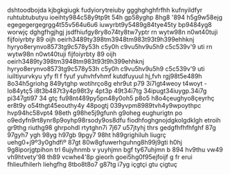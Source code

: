 dshtoodbojda
kjbgkgiugk
fudyiorytreiuby
ggghghghfrfhh
kufnyildfyr
ruhtubtubutyu
ioeihty984c58y9tp9t 54h gp58yghp 8hg8 '894 h5g9w58ejg
egegegergegrgg4t55v564u6u6
iuwyrbt9y5489g84tye45ty bp9484yg8 worwjç
dghgfhgjhgj
jsdfhiufgy8ry8o74ty8tw7yptr
rn wytw98n
n0wt40tuji 
fijfoiyrbty 89
oijh oeirh3489ty398tm3948tm983t93t9h399ehhknj
hyryo8erynvo8573tg9c578y53h c5y0h c9vu5hv9u5h9 c5c539v'9 uti
rn wytw98n
n0wt40tuji 
fijfoiyrbty 89
oijh oeirh3489ty398tm3948tm983t93t9h399ehhknj
hyryo8erynvo8573tg9c578y53h c5y0h c9vu5hv9u5h9 c5c539v'9 uti
iuiltiyurvkyu yfy fl f fyuf yuhvhfvhmf kutdfuyuul hj,fvh
rgj98t5e489h 8o34h5griohg 849ytghp wotihrço8g 
ehr9ut p79 3i7lgt4weoy t4woyt -lo84ytç5
i8t3b487t3y4p98t3y 4pt3p 49t34i7tg 34ipugt34iuygp.34i7g pi347gti97 34 gtç
fu98nt489py5pn48y0oh5 p8o5 h8o4çeughyo8çeyrhç
er8t9y o54thgt45eouthy4y 48pogtj
039yvpm8989tvh4y9wpoythpc hvp94hc58vpt4
98eth g98he5j9gfunh g9oheg eughurigtn po
o9edyfn9rt8ynr8p9oyhp98rsody9os8dfu
fiodhfoghgnojdgkolgdklgh
etroih gr9thg riuthg98 ghrpohdl
rtytghn7i 7j67 u57jtyhj thrs gedgfhfhfhfghf
87g 97gyh7 ygh 98yg h97gb 9pgy7
98ht h89grighiluh liugrç uehg0+j9º3y0ghdfiº
87gt 80w8gfuwerhguhng8h99j9gti h0hj 9g8iporjgtpihon trl
6ujyhnmb v yuyhjmn bgf ty67uhjmn b
894 hv9thu vw49 vh9htvety'98 th89 vcwhe4'8p
gieorh goei5hg0f95ejfoijf g fr
erui fhlieufhilerh liehgfhg
8tbo8t8o7 g87tg i7yg içgtçi gtu çigtuç
